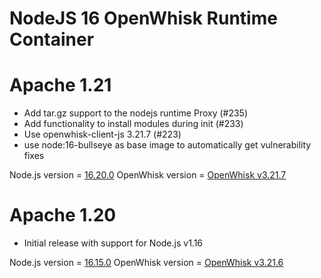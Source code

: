 <!--
#
# Licensed to the Apache Software Foundation (ASF) under one or more
# contributor license agreements.  See the NOTICE file distributed with
# this work for additional information regarding copyright ownership.
# The ASF licenses this file to You under the Apache License, Version 2.0
# (the "License"); you may not use this file except in compliance with
# the License.  You may obtain a copy of the License at
#
#     http://www.apache.org/licenses/LICENSE-2.0
#
# Unless required by applicable law or agreed to in writing, software
# distributed under the License is distributed on an "AS IS" BASIS,
# WITHOUT WARRANTIES OR CONDITIONS OF ANY KIND, either express or implied.
# See the License for the specific language governing permissions and
# limitations under the License.
#
-->

# NodeJS 16 OpenWhisk Runtime Container

# Apache 1.21
  - Add tar.gz support to the nodejs runtime Proxy (#235)
  - Add functionality to install modules during init (#233)
  - Use openwhisk-client-js 3.21.7 (#223)
  - use node:16-bullseye as base image to automatically get vulnerability fixes

Node.js version = [16.20.0](https://nodejs.org/en/blog/release/v16.20.0/)
OpenWhisk version = [OpenWhisk v3.21.7](https://www.npmjs.com/package/openwhisk)

# Apache 1.20
  - Initial release with support for Node.js v1.16

Node.js version = [16.15.0](https://nodejs.org/en/blog/release/v16.15.0/)
OpenWhisk version = [OpenWhisk v3.21.6](https://www.npmjs.com/package/openwhisk)
